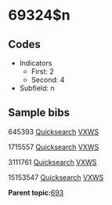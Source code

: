 # 69324$n

## Codes

-   Indicators
    -   First: 2
    -   Second: 4
-   Subfield: n

## Sample bibs

645393 [Quicksearch](https://search.library.yale.edu/catalog/645393) [VXWS](http://prodorbis.library.yale.edu:7014/vxws/GetHoldingsService?bibId=645393)

1715557 [Quicksearch](https://search.library.yale.edu/catalog/1715557) [VXWS](http://prodorbis.library.yale.edu:7014/vxws/GetHoldingsService?bibId=1715557)

3111761 [Quicksearch](https://search.library.yale.edu/catalog/3111761) [VXWS](http://prodorbis.library.yale.edu:7014/vxws/GetHoldingsService?bibId=3111761)

15153547 [Quicksearch](https://search.library.yale.edu/catalog/15153547) [VXWS](http://prodorbis.library.yale.edu:7014/vxws/GetHoldingsService?bibId=15153547)

**Parent topic:**[693](../../tags/693/693.md)

